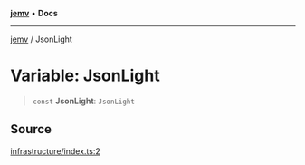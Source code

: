 [**jemv**](../README.md) • **Docs**

***

[jemv](../README.md) / JsonLight

# Variable: JsonLight

> `const` **JsonLight**: `JsonLight`

## Source

[infrastructure/index.ts:2](https://github.com/data7expressions/json-light/blob/cd6ef40683f13e2d71202da58a02c20175cdc1cc/src/lib/infrastructure/index.ts#L2)
